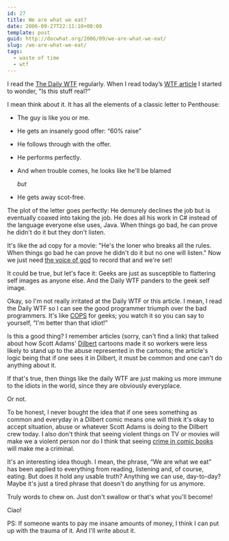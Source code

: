 ```yaml
---
id: 27
title: We are what we eat?
date: 2006-09-27T22:11:10+00:00
template: post
guid: http://docwhat.org/2006/09/we-are-what-we-eat/
slug: /we-are-what-we-eat/
tags:
  - waste of time
  - wtf
---
```


I read the [The Daily WTF](http://thedailywtf.com/) regularly. When I read
today’s [WTF article](http://thedailywtf.com/forums/thread/93418.aspx) I started
to wonder, "Is this stuff real?"

I mean think about it. It has all the elements of a classic letter to Penthouse:

- The guy is like you or me.
- He gets an insanely good offer: “60% raise”
- He follows through with the offer.
- He performs perfectly.
- And when trouble comes, he looks like he'll be blamed

  _but_

- He gets away scot-free.

The plot of the letter goes perfectly: He demurely declines the job but is
eventually coaxed into taking the job. He does all his work in C\# instead of
the language everyone else uses, Java. When things go bad, he can prove he
didn't do it but they don't listen.

It's like the ad copy for a movie: "He's the loner who breaks all the rules.
When things go bad he can prove he didn't do it but no one will listen." Now we
just need [the voice of god](http://en.wikipedia.org/wiki/Don_LaFontaine) to
record that and we're set!

It could be true, but let's face it: Geeks are just as susceptible to flattering
self images as anyone else. And the Daily WTF panders to the geek self image.

Okay, so I'm not really irritated at the Daily WTF or this article. I mean, I
read the Daily WTF so I can see the good programmer triumph over the bad
programmers. It's like [COPS](http://en.wikipedia.org/wiki/COPS) for geeks; you
watch it so you can say to yourself, “I'm better than that idiot!”

Is this a good thing? I remember articles (sorry, can't find a link) that talked
about how Scott Adams' [Dilbert](http://en.wikipedia.org/wiki/Dilbert) cartoons
made it so workers were less likely to stand up to the abuse represented in the
cartoons; the article's logic being that if one sees it in Dilbert, it must be
common and one can't do anything about it.

If that's true, then things like the daily WTF are just making us more immune to
the idiots in the world, since they are obviously everyplace.

Or not.

To be honest, I never bought the idea that if one sees something as common and
everyday in a Dilbert comic means one will think it's okay to accept situation,
abuse or whatever Scott Adams is doing to the Dilbert crew today. I also don't
think that seeing violent things on TV or movies will make we a violent person
nor do I think that seeing
[crime in comic books](http://en.wikipedia.org/wiki/Comics_Code_Authority) will
make me a criminal.

It's an interesting idea though. I mean, the phrase, “We are what we eat” has
been applied to everything from reading, listening and, of course, eating. But
does it hold any usable truth? Anything we can use, day-to-day? Maybe it's just
a tired phrase that doesn't do anything for us anymore.

Truly words to chew on. Just don't swallow or that's what you'll become!

Ciao!

PS: If someone wants to pay me insane amounts of money, I think I can put up
with the trauma of it. And I'll write about it.
